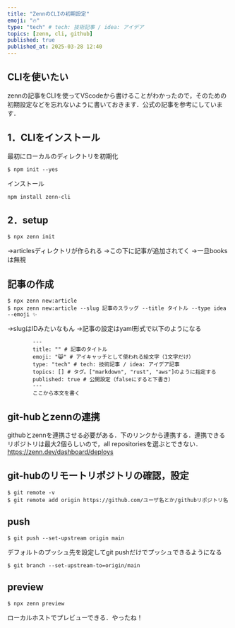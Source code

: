 ```yaml
---
title: "ZennのCLIの初期設定"
emoji: "🔥"
type: "tech" # tech: 技術記事 / idea: アイデア
topics: [zenn, cli, github]
published: true
published_at: 2025-03-28 12:40
---
```


CLIを使いたい
-----
zennの記事をCLIを使ってVScodeから書けることがわかったので，そのための初期設定などを忘れないように書いておきます．公式の記事を参考にしています．

## 1．CLIをインストール
最初にローカルのディレクトリを初期化
```
$ npm init --yes
```
インストール
```
npm install zenn-cli
```

## 2．setup
```
$ npx zenn init
```
->articlesディレクトリが作られる
->この下に記事が追加されてく
->一旦booksは無視

## 記事の作成
```
$ npx zenn new:article
$ npx zenn new:article --slug 記事のスラッグ --title タイトル --type idea --emoji ✨
```
->slugはIDみたいなもん
->記事の設定はyaml形式で以下のようになる
```
        ---
        title: "" # 記事のタイトル
        emoji: "😸" # アイキャッチとして使われる絵文字（1文字だけ）
        type: "tech" # tech: 技術記事 / idea: アイデア記事
        topics: [] # タグ。["markdown", "rust", "aws"]のように指定する
        published: true # 公開設定（falseにすると下書き）
        ---
        ここから本文を書く
```

## git-hubとzennの連携
githubとzennを連携させる必要がある．下のリンクから連携する．連携できるリポジトリは最大2個らしいので，all repositoriesを選ぶとできない．
https://zenn.dev/dashboard/deploys


## git-hubのリモートリポジトリの確認，設定
```
$ git remote -v
$ git remote add origin https://github.com/ユーザ名とか/githubリポジトリ名
```

## push
```
$ git push --set-upstream origin main
```
デフォルトのプッシュ先を設定してgit pushだけでプッシュできるようになる
```
$ git branch --set-upstream-to=origin/main
```

## preview
```
$ npx zenn preview
```
ローカルホストでプレビューできる．やったね！
